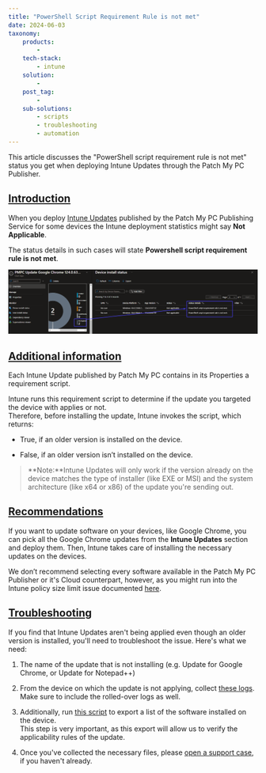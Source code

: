 ```yaml
---
title: "PowerShell Script Requirement Rule is not met"
date: 2024-06-03
taxonomy:
    products:
        - 
    tech-stack:
        - intune
    solution:
        - 
    post_tag:
        - 
    sub-solutions:
        - scripts
        - troubleshooting
        - automation
---
```


This article discusses the "PowerShell script requirement rule is not met" status you get when deploying Intune Updates through the Patch My PC Publisher.

## [Introduction](#introduction)

When you deploy [Intune Updates](https://patchmypc.com/intune-apps-vs-intune-updates) published by the Patch My PC Publishing Service for some devices the Intune deployment statistics might say **Not Applicable**.

The status details in such cases will state **Powershell script requirement rule is not met**.

![PowerShell script requirement rule is not met.](/_images/Requirements-not-met.png "PowerShell script requirement rule is not met.")

## [Additional information](#additionalinformation)

Each Intune Update published by Patch My PC contains in its Properties a requirement script.

Intune runs this requirement script to determine if the update you targeted the device with applies or not.  
Therefore, before installing the update, Intune invokes the script, which returns:

- True, if an older version is installed on the device.

- False, if an older version isn’t installed on the device.

> **Note:**Intune Updates will only work if the version already on the device matches the type of installer (like EXE or MSI) and the system architecture (like x64 or x86) of the update you're sending out.

## [Recommendations](#recommendations)

If you want to update software on your devices, like Google Chrome, you can pick all the Google Chrome updates from the **Intune Updates** section and deploy them. Then, Intune takes care of installing the necessary updates on the devices.

We don’t recommend selecting every software available in the Patch My PC Publisher or it's Cloud counterpart, however, as you might run into the Intune policy size limit issue documented [here](https://patchmypc.com/intune-policy-limit-considerations).

## [Troubleshooting](#troubleshooting)

If you find that Intune Updates aren't being applied even though an older version is installed, you'll need to troubleshoot the issue. Here's what we need:

1. The name of the update that is not installing (e.g. Update for Google Chrome, or Update for Notepad++)

3. From the device on which the update is not applying, collect [these logs](https://patchmypc.com/collecting-log-files-for-patch-my-pc-support#application-troubleshooting-client-logs-intune). Make sure to include the rolled-over logs as well.

5. Additionally, run [this script](https://github.com/PatchMyPCTeam/CustomerTroubleshooting/blob/Release/PowerShell/Export-PMPCInstalledSoftware.ps1) to export a list of the software installed on the device.  
    This step is very important, as this export will allow us to verify the applicability rules of the update.

7. Once you've collected the necessary files, please [open a support case](https://patchmypc.com/technical-support), if you haven't already.